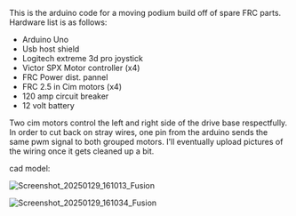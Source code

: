This is the arduino code for a moving podium build off of spare FRC parts. 
Hardware list is as follows:
  - Arduino Uno
  - Usb host shield
  - Logitech extreme 3d pro joystick
  - Victor SPX Motor controller (x4)
  - FRC Power dist. pannel
  - FRC 2.5 in Cim motors (x4)
  - 120 amp circuit breaker
  - 12 volt battery


Two cim motors control the left and right side of the drive base respectfully. In order to cut back on stray wires, one pin from the arduino sends the same pwm signal to both grouped motors. I'll eventually upload pictures of the wiring once it gets cleaned up a bit.

cad model:

![Screenshot_20250129_161013_Fusion](https://github.com/user-attachments/assets/041b114b-aaf8-43ae-9765-f4b1d15c5085)

![Screenshot_20250129_161034_Fusion](https://github.com/user-attachments/assets/ca465b7c-b705-4228-a9a1-7d2f236c5acc)
